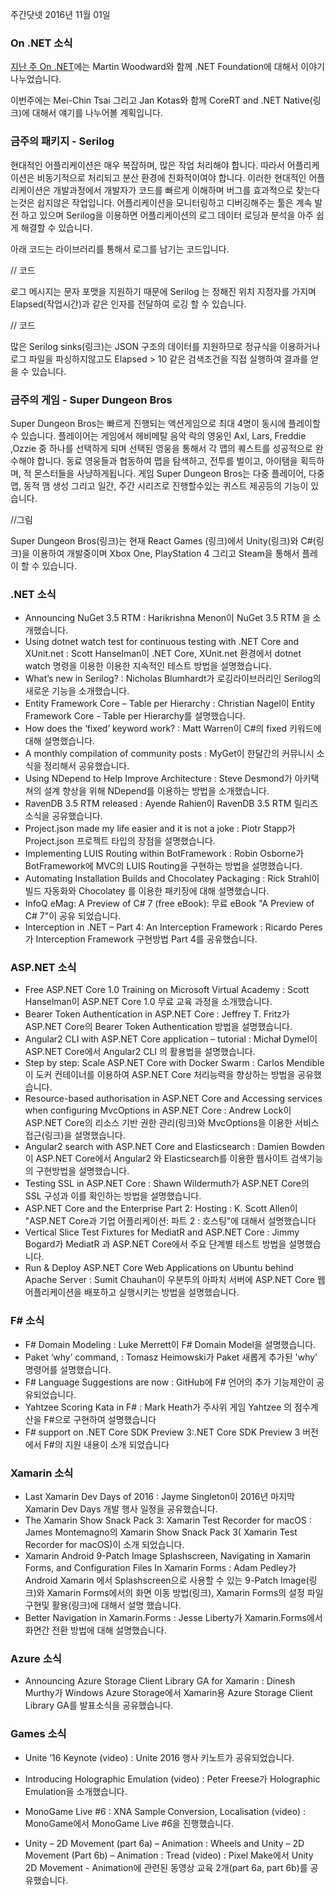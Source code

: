 주간닷넷 2016년 11월 01일

### On .NET 소식
[지난 주 On .NET]()에는 Martin Woodward와 함께 .NET Foundation에 대해서 이야기 나누었습니다. 

이번주에는 Mei-Chin Tsai 그리고 Jan Kotas와 함께 CoreRT and .NET Native(링크)에 대해서 얘기를 나누어볼 계획입니다.

### 금주의 패키지  -  Serilog
현대적인 어플리케이션은 매우 복잡하며, 많은 작업 처리해야 합니다. 따라서 어플리케이션은 비동기적으로 처리되고 분산 환경에 친화적이여야 합니다. 이러한 현대적인 어플리케이션은 개발과정에서 개발자가 코드를 빠르게 이해하며 버그를  효과적으로 찾는다는것은 쉽지않은 작업입니다. 어플리케이션을 모니터링하고 디버깅해주는 툴은 계속 발전 하고 있으며 Serilog을 이용하면 어플리케이션의 로그 데이터 로딩과 분석을 아주 쉽게 해결할 수 있습니다.

아래 코드는 라이브러리를 통해서 로그를 남기는 코드입니다.

// 코드

로그 메시지는 문자 포맷을 지원하기 때문에 Serilog 는 정해진 위치 지정자를 가지며 Elapsed(작업시간)과 같은 인자를 전달하여 로깅 할 수 있습니다.

// 코드

많은 Serilog sinks(링크)는 JSON 구조의 데이터를 지원하므로 정규식을 이용하거나 로그 파일을 파싱하지않고도 Elapsed > 10 같은 검색조건을  직접 실행하여 결과를 얻을 수 있습니다.

### 금주의 게임 - Super Dungeon Bros
Super Dungeon Bros는 빠르게 진행되는 액션게임으로 최대 4명이 동시에 플레이할 수 있습니다. 플레이어는 게임에서 헤비메탈 음악 락의 영웅인 Axl, Lars, Freddie ,Ozzie 중 하나를 선택하게 되며 선택된 영웅을 통해서 각 맵의 퀘스트를 성공적으로 완수해야 합니다. 동료 영웅들과 협동하여 맵을 탐색하고, 전투를 벌이고, 아이탬을 획득하며, 적 몬스터들을 사냥하게됩니다. 게임 Super Dungeon Bros는 다중 플레이어, 다중 맵, 동적 맴 생성 그리고 일간, 주간 시리즈로 진행할수있는 퀴스트 제공등의 기능이 있습니다.

//그림

Super Dungeon Bros(링크)는 현재  React Games (링크)에서 Unity(링크)와 C#(링크)을 이용하여 개발중이며 Xbox One, PlayStation 4 그리고 Steam을 통해서 플레이 할 수 있습니다.

### .NET 소식
* Announcing NuGet 3.5 RTM : Harikrishna Menon이 NuGet 3.5 RTM 을 소개했습니다.
* Using dotnet watch test for continuous testing with .NET Core and XUnit.net : Scott Hanselman이 .NET Core, XUnit.net 환경에서 dotnet watch 명령을 이용한  이용한 지속적인 테스트 방법을 설명했습니다.
* What’s new in Serilog? : Nicholas Blumhardt가 로깅라이브러리인 Serilog의 새로운 기능을 소개했습니다.
* Entity Framework Core – Table per Hierarchy : Christian Nagel이 Entity Framework Core - Table per Hierarchy를 설명했습니다.
* How does the ‘fixed’ keyword work? : Matt Warren이 C#의 fixed 키워드에 대해 설명했습니다.
* A monthly compilation of community posts : MyGet이 한달간의 커뮤니시 소식을 정리해서 공유했습니다.
* Using NDepend to Help Improve Architecture : Steve Desmond가 아키택쳐의 설계 향상을 위해 NDepend를 이용하는 방법을 소개했습니다.
* RavenDB 3.5 RTM released : Ayende Rahien이 RavenDB 3.5 RTM 릴리즈 소식을 공유했습니다.
* Project.json made my life easier and it is not a joke : Piotr Stapp가 Project.json 프로젝트 타입의 장점을 설명했습니다. 
* Implementing LUIS Routing within BotFramework : Robin Osborne가 BotFramework에 MVC의 LUIS Routing을 구현하는 방법을 설명했습니다. 
* Automating Installation Builds and Chocolatey Packaging : Rick Strahl이 빌드 자동화와 Chocolatey 를 이용한 패키징에 대해 설명했습니다. 
* InfoQ eMag: A Preview of C# 7 (free eBook): 무료 eBook "A Preview of C# 7"이 공유 되었습니다.
* Interception in .NET – Part 4: An Interception Framework : Ricardo Peres가 Interception Framework 구현방법 Part 4를  공유했습니다.

### ASP.NET 소식
* Free ASP.NET Core 1.0 Training on Microsoft Virtual Academy : Scott Hanselman이  ASP.NET Core 1.0 무료 교육 과정을 소개했습니다.
* Bearer Token Authentication in ASP.NET Core : Jeffrey T. Fritz가 ASP.NET Core의 Bearer Token Authentication 방법을 설명했습니다.
* Angular2 CLI with ASP.NET Core application – tutorial : Michał Dymel이 ASP.NET Core에서 Angular2 CLI 의 활용법을 설명했습니다.
* Step by step: Scale ASP.NET Core with Docker Swarm : Carlos Mendible이 도커 컨테이너를 이용하여 ASP.NET Core 처리능력을 향상하는 방법을 공유했습니다.
* Resource-based authorisation in ASP.NET Core and Accessing services when configuring MvcOptions in ASP.NET Core : Andrew Lock이 ASP.NET Core의 리소스 기반 권한 관리(링크)와 MvcOptions을 이용한 서비스 접근(링크)을 설명했습니다.
* Angular2 search with ASP.NET Core and Elasticsearch : Damien Bowden이 ASP.NET Core에서 Angular2 와 Elasticsearch를 이용한 웹사이트 검색기능의 구현방법을 설명했습니다.
* Testing SSL in ASP.NET Core : Shawn Wildermuth가 ASP.NET Core의 SSL 구성과 이를 확인하는 방법을 설명했습니다.
* ASP.NET Core and the Enterprise Part 2: Hosting : K. Scott Allen이 "ASP.NET Core과 기업 어플리케이션: 파트 2 : 호스팅"에 대해서 설명했습니다
* Vertical Slice Test Fixtures for MediatR and ASP.NET Core : Jimmy Bogard가 MediatR 과 ASP.NET Core에서 주요 단계별 테스트 방법을 설명했습니다.
* Run & Deploy ASP.NET Core Web Applications on Ubuntu behind Apache Server : Sumit Chauhan이 우분투의 아파치 서버에 ASP.NET Core 웹 어플리케이션을 배포하고 실행시키는 방법을 설명했습니다.
### F# 소식
* F# Domain Modeling : Luke Merrett이 F# Domain Model을 설명했습니다.
* Paket ‘why’ command, : Tomasz Heimowski가 Paket 새롭게 추가된 'why' 명령어를 설명했습니다.
* F# Language Suggestions are now : GitHub에 F# 언어의 추가 기능제안이 공유되었습니다.
* Yahtzee Scoring Kata in F# : Mark Heath가 주사위 게임 Yahtzee 의 점수계산을  F#으로 구현하여 설명했습니다
* F# support on .NET Core SDK Preview 3:.NET Core SDK Preview 3 버전에서 F#의 지원 내용이 소개 되었습니다

### Xamarin 소식
* Last Xamarin Dev Days of 2016 : Jayme Singleton이 2016년 마지막  Xamarin Dev Days 개발 행사 일정을 공유했습니다.
* The Xamarin Show Snack Pack 3: Xamarin Test Recorder for macOS : James Montemagno의  Xamarin Show Snack Pack 3( Xamarin Test Recorder for macOS)이 소개 되었습니다.
* Xamarin Android 9-Patch Image Splashscreen, Navigating in Xamarin Forms, and Configuration Files In Xamarin Forms : Adam Pedley가 Android  Xamarin 에서 Splashscreen으로 사용할 수 있는 9-Patch Image(링크)와 Xamarin Forms에서의 화면 이동 방법(링크), Xamarin Forms의 설정 파일 구현및 활용(링크)에 대해서 설명 했습니다.
* Better Navigation in Xamarin.Forms : Jesse Liberty가 Xamarin.Forms에서 화면간 전환 방법에 대해 설명했습니다.

### Azure 소식
* Announcing Azure Storage Client Library GA for Xamarin : Dinesh Murthy가 
Windows Azure Storage에서 Xamarin용 Azure Storage Client Library GA를 발표소식을 공유했습니다.

### Games 소식
* Unite ’16 Keynote (video) : Unite 2016 행사 키노트가 공유되었습니다.
* Introducing Holographic Emulation (video) : Peter Freese가 Holographic Emulation을 소개했습니다.
* MonoGame Live #6 : XNA Sample Conversion, Localisation (video) : MonoGame에서 MonoGame Live #6을 진행했습니다.

* Unity – 2D Movement (part 6a) – Animation : Wheels and Unity – 2D Movement (Part 6b) – Animation : Tread (video) : Pixel Make에서 Unity 2D Movement - Animation에 관련된 동영상 교육 2개(part 6a, part 6b)를 공유했습니다.
